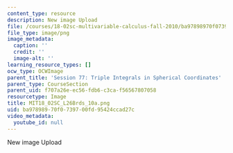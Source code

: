 ```yaml
---
content_type: resource
description: New image Upload
file: /courses/18-02sc-multivariable-calculus-fall-2010/ba97898970f0739700fd95424ccad27c_MIT18_02SC_L26Brds_10a.png
file_type: image/png
image_metadata:
  caption: ''
  credit: ''
  image-alt: ''
learning_resource_types: []
ocw_type: OCWImage
parent_title: 'Session 77: Triple Integrals in Spherical Coordinates'
parent_type: CourseSection
parent_uid: f707a26e-ec56-fdb6-c3ca-f56567807058
resourcetype: Image
title: MIT18_02SC_L26Brds_10a.png
uid: ba978989-70f0-7397-00fd-95424ccad27c
video_metadata:
  youtube_id: null
---
```

New image Upload

